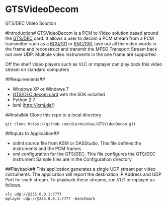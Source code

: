 GTSVideoDecom
=============

GTS/DEC Video Solution

#Introduction#
GTSVideoDecom is a PCM to Video solution based around the [GTS/DEC](http://www.cwc-ae.com/product/gtsdec005) card. It allows a user to decom a
PCM stream from a PCM transmitter such as a [BCU/101](http://www.cwc-ae.com/product/kadbcu101) or [ENC/106](http://www.cwc-ae.com/product/kadenc106), take out all the video words in the
frame and reconstruct and transmit the MPEG Transport Stream back out over UDP. Multiple video instruments
in the one frame are supported

Off the shelf video players such as VLC or mplayer can play back this video stream on standard computers

##Requirements##
* Windows XP or Windows 7
* [GTS/DEC decom card](http://www.cwc-ae.com/product/gtsdec005) with the SDK installed
* Python 2.7
* lxml (http://lxml.de/)

##Install##
Clone this repo to a local directory
```
git clone https://github.com/diarmuidcwc/GTSVideoDecom.git
```

##Inputs to Application##
* xidml source file from KSM or DASStudio. This file defines the instruments and the PCM frames
* xml configuration for the GTS/DEC. This file configures the GTS/DEC instrument
Sample files are in the Configuration directory

##Playback##
This application generates a single UDP stream per video instruments. The application will
report the destination IP Address and UDP Port for each stream. To playback these streams, run
VLC or mplayer as follows.
```
vlc udp://@235.0.0.1:7777
mplayer udp://@235.0.0.1:7777 -benchmark
```


